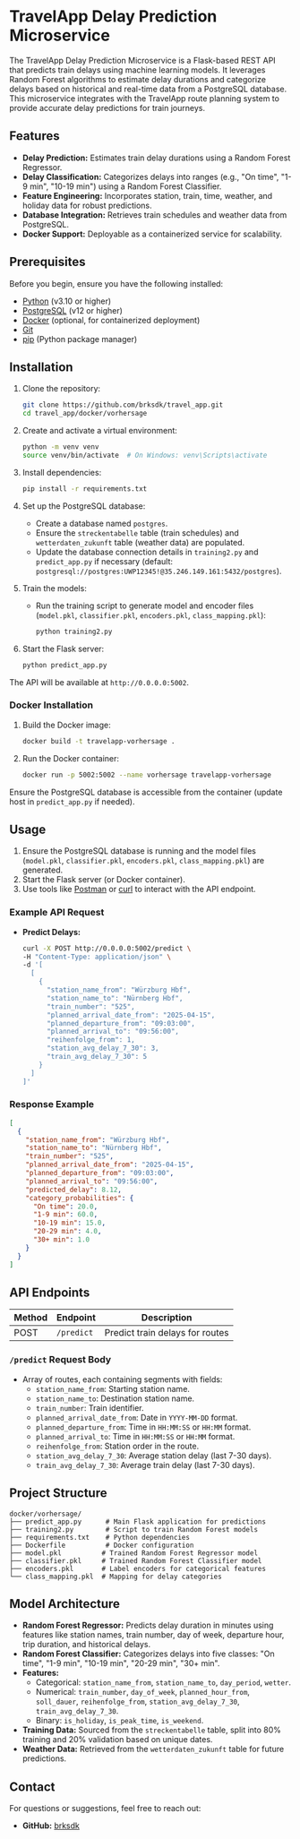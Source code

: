 # TravelApp Delay Prediction Microservice

The TravelApp Delay Prediction Microservice is a Flask-based REST API that predicts train delays using machine learning models. It leverages Random Forest algorithms to estimate delay durations and categorize delays based on historical and real-time data from a PostgreSQL database. This microservice integrates with the TravelApp route planning system to provide accurate delay predictions for train journeys.

## Features
- **Delay Prediction:** Estimates train delay durations using a Random Forest Regressor.
- **Delay Classification:** Categorizes delays into ranges (e.g., "On time", "1-9 min", "10-19 min") using a Random Forest Classifier.
- **Feature Engineering:** Incorporates station, train, time, weather, and holiday data for robust predictions.
- **Database Integration:** Retrieves train schedules and weather data from PostgreSQL.
- **Docker Support:** Deployable as a containerized service for scalability.

## Prerequisites
Before you begin, ensure you have the following installed:
- [Python](https://www.python.org/) (v3.10 or higher)
- [PostgreSQL](https://www.postgresql.org/) (v12 or higher)
- [Docker](https://www.docker.com/) (optional, for containerized deployment)
- [Git](https://git-scm.com/)
- [pip](https://pip.pypa.io/) (Python package manager)

## Installation
1. Clone the repository:
   ```bash
   git clone https://github.com/brksdk/travel_app.git
   cd travel_app/docker/vorhersage
   ```

2. Create and activate a virtual environment:
   ```bash
   python -m venv venv
   source venv/bin/activate  # On Windows: venv\Scripts\activate
   ```

3. Install dependencies:
   ```bash
   pip install -r requirements.txt
   ```

4. Set up the PostgreSQL database:
   - Create a database named `postgres`.
   - Ensure the `streckentabelle` table (train schedules) and `wetterdaten_zukunft` table (weather data) are populated.
   - Update the database connection details in `training2.py` and `predict_app.py` if necessary (default: `postgresql://postgres:UWP12345!@35.246.149.161:5432/postgres`).

5. Train the models:
   - Run the training script to generate model and encoder files (`model.pkl`, `classifier.pkl`, `encoders.pkl`, `class_mapping.pkl`):
     ```bash
     python training2.py
     ```

6. Start the Flask server:
   ```bash
   python predict_app.py
   ```

The API will be available at `http://0.0.0.0:5002`.

### Docker Installation
1. Build the Docker image:
   ```bash
   docker build -t travelapp-vorhersage .
   ```

2. Run the Docker container:
   ```bash
   docker run -p 5002:5002 --name vorhersage travelapp-vorhersage
   ```

Ensure the PostgreSQL database is accessible from the container (update host in `predict_app.py` if needed).

## Usage
1. Ensure the PostgreSQL database is running and the model files (`model.pkl`, `classifier.pkl`, `encoders.pkl`, `class_mapping.pkl`) are generated.
2. Start the Flask server (or Docker container).
3. Use tools like [Postman](https://www.postman.com/) or [curl](https://curl.se/) to interact with the API endpoint.

### Example API Request
- **Predict Delays:**
  ```bash
  curl -X POST http://0.0.0.0:5002/predict \
  -H "Content-Type: application/json" \
  -d '[
    [
      {
        "station_name_from": "Würzburg Hbf",
        "station_name_to": "Nürnberg Hbf",
        "train_number": "525",
        "planned_arrival_date_from": "2025-04-15",
        "planned_departure_from": "09:03:00",
        "planned_arrival_to": "09:56:00",
        "reihenfolge_from": 1,
        "station_avg_delay_7_30": 3,
        "train_avg_delay_7_30": 5
      }
    ]
  ]'
  ```

### Response Example
```json
[
  {
    "station_name_from": "Würzburg Hbf",
    "station_name_to": "Nürnberg Hbf",
    "train_number": "525",
    "planned_arrival_date_from": "2025-04-15",
    "planned_departure_from": "09:03:00",
    "planned_arrival_to": "09:56:00",
    "predicted_delay": 8.12,
    "category_probabilities": {
      "On time": 20.0,
      "1-9 min": 60.0,
      "10-19 min": 15.0,
      "20-29 min": 4.0,
      "30+ min": 1.0
    }
  }
]
```

## API Endpoints
| Method | Endpoint      | Description                       |
|--------|---------------|-----------------------------------|
| POST   | `/predict`    | Predict train delays for routes   |

### `/predict` Request Body
- Array of routes, each containing segments with fields:
  - `station_name_from`: Starting station name.
  - `station_name_to`: Destination station name.
  - `train_number`: Train identifier.
  - `planned_arrival_date_from`: Date in `YYYY-MM-DD` format.
  - `planned_departure_from`: Time in `HH:MM:SS` or `HH:MM` format.
  - `planned_arrival_to`: Time in `HH:MM:SS` or `HH:MM` format.
  - `reihenfolge_from`: Station order in the route.
  - `station_avg_delay_7_30`: Average station delay (last 7-30 days).
  - `train_avg_delay_7_30`: Average train delay (last 7-30 days).

## Project Structure
```
docker/vorhersage/
├── predict_app.py      # Main Flask application for predictions
├── training2.py        # Script to train Random Forest models
├── requirements.txt    # Python dependencies
├── Dockerfile          # Docker configuration
├── model.pkl          # Trained Random Forest Regressor model
├── classifier.pkl     # Trained Random Forest Classifier model
├── encoders.pkl       # Label encoders for categorical features
└── class_mapping.pkl  # Mapping for delay categories
```

## Model Architecture
- **Random Forest Regressor:** Predicts delay duration in minutes using features like station names, train number, day of week, departure hour, trip duration, and historical delays.
- **Random Forest Classifier:** Categorizes delays into five classes: "On time", "1-9 min", "10-19 min", "20-29 min", "30+ min".
- **Features:**
  - Categorical: `station_name_from`, `station_name_to`, `day_period`, `wetter`.
  - Numerical: `train_number`, `day_of_week`, `planned_hour_from`, `soll_dauer`, `reihenfolge_from`, `station_avg_delay_7_30`, `train_avg_delay_7_30`.
  - Binary: `is_holiday`, `is_peak_time`, `is_weekend`.
- **Training Data:** Sourced from the `streckentabelle` table, split into 80% training and 20% validation based on unique dates.
- **Weather Data:** Retrieved from the `wetterdaten_zukunft` table for future predictions.

## Contact
For questions or suggestions, feel free to reach out:
- **GitHub:** [brksdk](https://github.com/brksdk)
